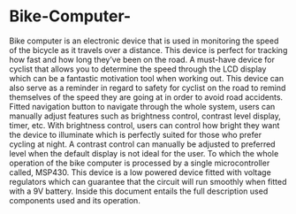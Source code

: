 # Bike-Computer-

Bike computer is an electronic device that is used in monitoring the speed of the bicycle as it travels 
over a distance. This device is perfect for tracking how fast and how long they’ve been on the road. A 
must-have device for cyclist that allows you to determine the speed through the LCD display which can 
be a fantastic motivation tool when working out. This device can also serve as a reminder in regard to
safety for cyclist on the road to remind themselves of the speed they are going at in order to avoid road 
accidents. Fitted navigation button to navigate through the whole system, users can manually adjust 
features such as brightness control, contrast level display, timer, etc. With brightness control, users can 
control how bright they want the device to illuminate which is perfectly suited for those who prefer cycling 
at night. A contrast control can manually be adjusted to preferred level when the default display is not 
ideal for the user. To which the whole operation of the bike computer is processed by a single 
microcontroller called, MSP430. This device is a low powered device fitted with voltage regulators which 
can guarantee that the circuit will run smoothly when fitted with a 9V battery. Inside this document 
entails the full description used components used and its operation.
